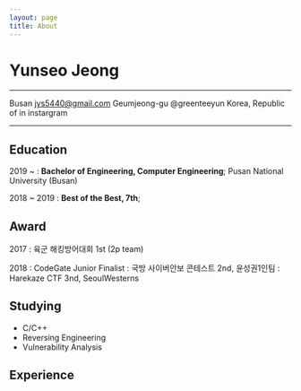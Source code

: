 ```yaml
---
layout: page
title: About
---
```


Yunseo Jeong
============

-------------------     ----------------------------
Busan                              jys5440@gmail.com
Geumjeong-gu                            @greenteeyun
Korea, Republic of                     in instargram
-------------------     ----------------------------

Education
---------

2019 ~ 
:   **Bachelor of Engineering, Computer Engineering**; Pusan National University (Busan)

2018 ~ 2019
:   **Best of the Best, 7th**;


Award
----------

2017
:   육군 해킹방어대회 1st (2p team)

2018
:   CodeGate Junior Finalist
:   국방 사이버안보 콘테스트 2nd, 윤성권1인팀
:   Harekaze CTF 3nd, SeoulWesterns

Studying
----------
- C/C++
- Reversing Engineering
- Vulnerability Analysis

Experience
----------

